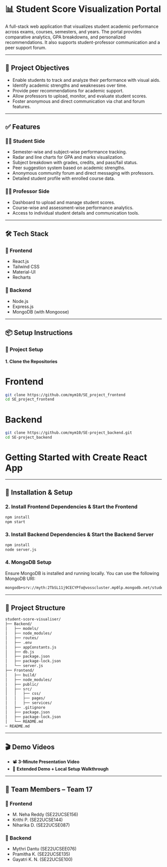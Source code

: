 # 📊 Student Score Visualization Portal

A full-stack web application that visualizes student academic performance across exams, courses, semesters, and years. The portal provides comparative analytics, GPA breakdowns, and personalized recommendations. It also supports student-professor communication and a peer support forum.

---

## 🎯 Project Objectives

- Enable students to track and analyze their performance with visual aids.
- Identify academic strengths and weaknesses over time.
- Provide peer recommendations for academic support.
- Allow professors to upload, monitor, and evaluate student scores.
- Foster anonymous and direct communication via chat and forum features.

---

## ✅ Features

### 🧑‍🎓 Student Side

- Semester-wise and subject-wise performance tracking.
- Radar and line charts for GPA and marks visualization.
- Subject breakdown with grades, credits, and pass/fail status.
- Peer suggestion system based on academic strengths.
- Anonymous community forum and direct messaging with professors.
- Detailed student profile with enrolled course data.

### 👩‍🏫 Professor Side

- Dashboard to upload and manage student scores.
- Course-wise and assessment-wise performance analytics.
- Access to individual student details and communication tools.

---

## 🛠 Tech Stack

### 🔹 Frontend

- React.js
- Tailwind CSS
- Material-UI
- Recharts

### 🔸 Backend

- Node.js
- Express.js
- MongoDB (with Mongoose)

---

## 📦 Setup Instructions

### 🚀 Project Setup

#### 1. Clone the Repositories

# Frontend
```bash
git clone https://github.com/mym10/SE_project_frontend
cd SE_project_frontend
```

# Backend
```bash
git clone https://github.com/mym10/SE-project_backend.git
cd SE-project_backend
```


# Getting Started with Create React App

---

## 🔧 Installation & Setup

### 2. Install Frontend Dependencies & Start the Frontend
````bash
npm install
npm start
````

### 3. Install Backend Dependencies & Start the Backend Server

```bash
npm install
node server.js
```

### 4. MongoDB Setup

Ensure MongoDB is installed and running locally.
You can use the following MongoDB URI:

```bash
mongodb+srv://myth:2TbSL11j9CECYPfo@vosscluster.mp0lp.mongodb.net/student_scores
```

---

## 📂 Project Structure

```bash
student-score-visualiser/
├── Backend/
│   ├── models/
│   ├── node_modules/
│   ├── routes/
│   ├── .env
│   ├── appConstants.js
│   ├── db.js
│   ├── package.json
│   ├── package-lock.json
│   └── server.js
├── Frontend/
│   ├── build/
│   ├── node_modules/
│   ├── public/
│   ├── src/
│   │   ├── css/
│   │   ├── pages/
│   │   ├── services/
│   ├── .gitignore
│   ├── package.json
│   ├── package-lock.json
│   └── README.md
─ README.md
```

---

## 🎬 Demo Videos

* 📽 **3-Minute Presentation Video** 
* 🧪 **Extended Demo + Local Setup Walkthrough**

---

## 👥 Team Members – Team 17

### 🔹 Frontend

* M. Neha Reddy (SE22UCSE156)
* Krithi P. (SE22UCSE144)
* Niharika D. (SE22UCSE087)

### 🔸 Backend

* Mythri Dantu (SE22UCSEE076)
* Pramitha K. (SE22UCSE135)
* Gayatri K. N. (SE22UCSE100)


